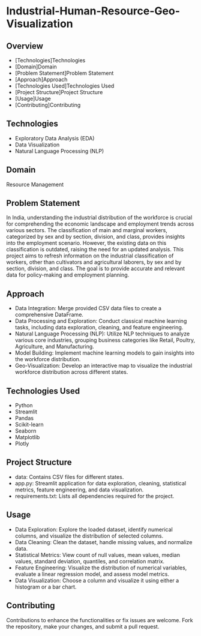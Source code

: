 # Industrial-Human-Resource-Geo-Visualization

## Overview
- [Technologies]Technologies
- [Domain]Domain
- [Problem Statement]Problem Statement
- [Approach]Approach
- [Technologies Used]Technologies Used
- [Project Structure]Project Structure
- [Usage]Usage
- [Contributing]Contributing

## Technologies
- Exploratory Data Analysis (EDA)
- Data Visualization
- Natural Language Processing (NLP)

## Domain
Resource Management

## Problem Statement
In India, understanding the industrial distribution of the workforce is crucial for comprehending the economic landscape and employment trends across various sectors. The classification of main and marginal workers, categorized by sex and by section, division, and class, provides insights into the employment scenario. However, the existing data on this classification is outdated, raising the need for an updated analysis. This project aims to refresh information on the industrial classification of workers, other than cultivators and agricultural laborers, by sex and by section, division, and class. The goal is to provide accurate and relevant data for policy-making and employment planning.

## Approach
- Data Integration: Merge provided CSV data files to create a comprehensive DataFrame.
- Data Processing and Exploration: Conduct classical machine learning tasks, including data exploration, cleaning, and feature engineering.
- Natural Language Processing (NLP): Utilize NLP techniques to analyze various core industries, grouping business categories like Retail, Poultry, Agriculture, and Manufacturing.
- Model Building: Implement machine learning models to gain insights into the workforce distribution.
- Geo-Visualization: Develop an interactive map to visualize the industrial workforce distribution across different states.

## Technologies Used
- Python
- Streamlit
- Pandas
- Scikit-learn
- Seaborn
- Matplotlib
- Plotly

## Project Structure
- data: Contains CSV files for different states.
- app.py: Streamlit application for data exploration, cleaning, statistical metrics, feature engineering, and data visualization.
- requirements.txt: Lists all dependencies required for the project.

## Usage
- Data Exploration: Explore the loaded dataset, identify numerical columns, and visualize the distribution of selected columns.
- Data Cleaning: Clean the dataset, handle missing values, and normalize data.
- Statistical Metrics: View count of null values, mean values, median values, standard deviation, quantiles, and correlation matrix.
- Feature Engineering: Visualize the distribution of numerical variables, evaluate a linear regression model, and assess model metrics.
- Data Visualization: Choose a column and visualize it using either a histogram or a bar chart.

## Contributing
Contributions to enhance the functionalities or fix issues are welcome. Fork the repository, make your changes, and submit a pull request.
